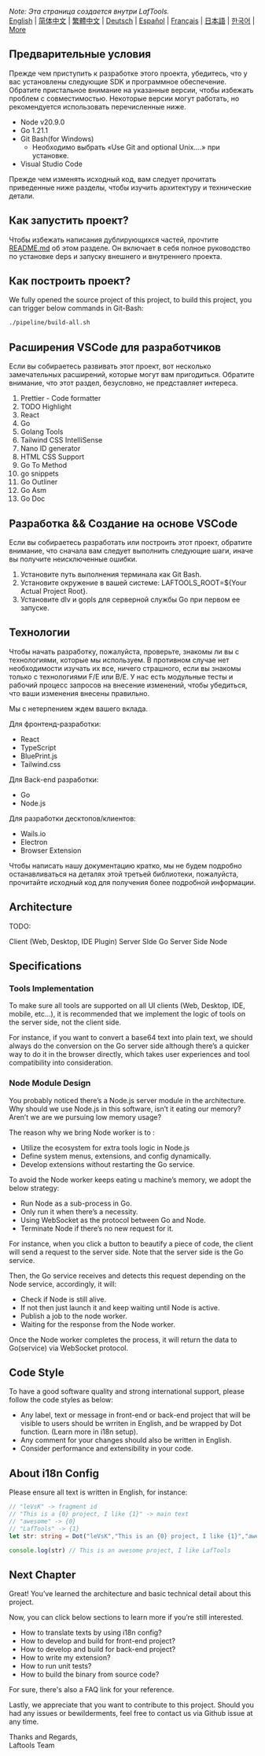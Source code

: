 <i>Note: Эта страница создается внутри LafTools.</i> <br/> [English](/docs/en_US/CONTRIBUTION.md)  |  [简体中文](/docs/zh_CN/CONTRIBUTION.md)  |  [繁體中文](/docs/zh_HK/CONTRIBUTION.md)  |  [Deutsch](/docs/de/CONTRIBUTION.md)  |  [Español](/docs/es/CONTRIBUTION.md)  |  [Français](/docs/fr/CONTRIBUTION.md)  |  [日本語](/docs/ja/CONTRIBUTION.md)  |  [한국어](/docs/ko/CONTRIBUTION.md) | [More](/docs/) <br/>

## Предварительные условия

Прежде чем приступить к разработке этого проекта, убедитесь, что у вас установлены следующие SDK и программное обеспечение. Обратите пристальное внимание на указанные версии, чтобы избежать проблем с совместимостью. Некоторые версии могут работать, но рекомендуется использовать перечисленные ниже.

- Node v20.9.0
- Go 1.21.1
- Git Bash(for Windows)
  - Необходимо выбрать «Use Git and optional Unix....» при установке.
- Visual Studio Code

Прежде чем изменять исходный код, вам следует прочитать приведенные ниже разделы, чтобы изучить архитектуру и технические детали.

## Как запустить проект?

Чтобы избежать написания дублирующихся частей, прочтите [README.md](../README.md) об этом разделе. Он включает в себя полное руководство по установке deps и запуску внешнего и внутреннего проекта.

## Как построить проект?

We fully opened the source project of this project, to build this project, you can trigger below commands in Git-Bash:

```bash
./pipeline/build-all.sh
```

## Расширения VSCode для разработчиков

Если вы собираетесь развивать этот проект, вот несколько замечательных расширений, которые могут вам пригодиться. Обратите внимание, что этот раздел, безусловно, не представляет интереса.

1. Prettier - Code formatter
2. TODO Highlight
3. React
4. Go
5. Golang Tools
6. Tailwind CSS IntelliSense
7. Nano ID generator
8. HTML CSS Support
9. Go To Method
10. go snippets
11. Go Outliner
12. Go Asm
13. Go Doc

## Разработка && Создание на основе VSCode

Если вы собираетесь разработать или построить этот проект, обратите внимание, что сначала вам следует выполнить следующие шаги, иначе вы получите неисключенные ошибки.

1. Установите путь выполнения терминала как Git Bash.
2. Установите окружение в вашей системе: LAFTOOLS_ROOT=${Your Actual Project Root}.
3. Установите dlv и gopls для серверной службы Go при первом ее запуске.

## Технологии

Чтобы начать разработку, пожалуйста, проверьте, знакомы ли вы с технологиями, которые мы используем. В противном случае нет необходимости изучать их все, ничего страшного, если вы знакомы только с технологиями F/E или B/E. У нас есть модульные тесты и рабочий процесс запросов на внесение изменений, чтобы убедиться, что ваши изменения внесены правильно.

Мы с нетерпением ждем вашего вклада.

Для фронтенд-разработки:

- React
- TypeScript
- BluePrint.js
- Tailwind.css

Для Back-end разработки:

- Go
- Node.js

Для разработки десктопов/клиентов:

- Wails.io
- Electron
- Browser Extension

Чтобы написать нашу документацию кратко, мы не будем подробно останавливаться на деталях этой третьей библиотеки, пожалуйста, прочитайте исходный код для получения более подробной информации.

## Architecture

TODO:

Client (Web, Desktop, IDE Plugin)
<interact with>
Server SIde Go
<interact with>
Server Side Node

## Specifications

### Tools Implementation

To make sure all tools are supported on all UI clients (Web, Desktop, IDE, mobile, etc…), it is recommended that we implement the logic of tools on the server side, not the client side.

For instance, if you want to convert a base64 text into plain text, we should always do the conversion on the Go server side although there’s a quicker way to do it in the browser directly, which takes user experiences and tool compatibility into consideration.

### Node Module Design

You probably noticed there’s a Node.js server module in the architecture. Why should we use Node.js in this software, isn’t it eating our memory? Aren’t we are we pursuing low memory usage?

The reason why we bring Node worker is to :

- Utilize the ecosystem for extra tools logic in Node.js
- Define system menus, extensions, and config dynamically.
- Develop extensions without restarting the Go service.

To avoid the Node worker keeps eating u machine’s memory, we adopt the below strategy:

- Run Node as a sub-process in Go.
- Only run it when there’s a necessity.
- Using WebSocket as the protocol between Go and Node.
- Terminate Node if there’s no new request for it.

For instance, when you click a button to beautify a piece of code, the client will send a request to the server side. Note that the server side is the Go service.

Then, the Go service receives and detects this request depending on the Node service, accordingly, it will:

- Check if Node is still alive.
- If not then just launch it and keep waiting until Node is active.
- Publish a job to the node worker.
- Waiting for the response from the Node worker.

Once the Node worker completes the process, it will return the data to Go(service) via WebSocket protocol.

## Code Style

To have a good software quality and strong international support, please follow the code styles as below:

- Any label, text or message in front-end or back-end project that will be visible to users should be wrriten in English, and be wrapped by Dot function. (Learn more in i18n setup).
- Any comment for your changes should also be written in English.
- Consider performance and extensibility in your code.

## About i18n Config

Please ensure all text is written in English, for instance:

```Typescript
// "leVsK" -> fragment id
// "This is a {0} project, I like {1}" -> main text
// "awesome" -> {0}
// "LafTools" -> {1}
let str: string = Dot("leVsK","This is an {0} project, I like {1}","awesome","LafTools")

console.log(str) // This is an awesome project, I like LafTools
```

## Next Chapter

Great! You’ve learned the architecture and basic technical detail about this project.

Now, you can click below sections to learn more if you’re still interested.

- How to translate texts by using i18n config?
- How to develop and build for front-end project?
- How to develop and build for back-end project?
- How to write my extension?
- How to run unit tests?
- How to build the binary from source code?

For sure, there's also a FAQ link for your reference.

Lastly, we appreciate that you want to contribute to this project. Should you had any issues or bewilderments, feel free to contact us via Github issue at any time.

Thanks and Regards,  
Laftools Team
